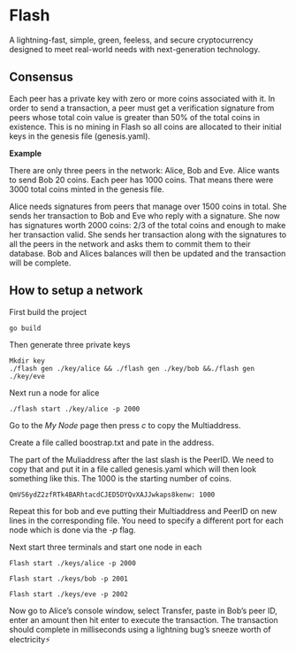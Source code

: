 # Flash
A lightning-fast, simple, green, feeless, and secure cryptocurrency designed to meet real-world needs with next-generation technology.

## Consensus 
Each peer has a private key with zero or more coins associated with it. In order to send a transaction, a peer must get a verification signature from peers whose total coin value is greater than 50% of the total coins in existence. This is no mining in Flash so all coins are allocated to their initial keys in the genesis file (genesis.yaml).

**Example**

There are only three peers in the network: Alice, Bob and Eve. Alice wants to send Bob 20 coins. Each peer has 1000 coins. That means there were 3000 total coins minted in the genesis file. 

Alice needs signatures from peers that manage over 1500 coins in total. She sends her transaction to Bob and Eve who reply with a signature. She now has signatures worth 2000 coins: 2/3 of the total coins and enough to make her transaction valid. She sends her transaction along with the signatures to all the peers in the network and asks them to commit them to their database. Bob and Alices balances will then be updated and the transaction will be complete. 

## How to setup a network
First build the project
```
go build
```

Then generate three private keys

```
Mkdir key
./flash gen ./key/alice && ./flash gen ./key/bob &&./flash gen ./key/eve
```

Next run a node for alice

```
./flash start ./key/alice -p 2000
```

Go to the *My Node* page then press *c* to copy the Multiaddress.

Create a file called boostrap.txt and pate in the address.

The part of the Muliaddress after the last slash is the PeerID. We need to copy that and put it in a file called genesis.yaml which will then look something like this. The 1000 is the starting number of coins.
```
QmVS6ydZ2zfRTk4BARhtacdCJED5DYQvXAJJwkaps8kenw: 1000
```
Repeat this for bob and eve putting their Multiaddress and PeerID on new lines in the corresponding file. You need to specify a different port for each node which is done via the *-p* flag.

Next start three terminals and start one node in each
```
Flash start ./keys/alice -p 2000
```
```
Flash start ./keys/bob -p 2001
```
```
Flash start ./keys/eve -p 2002
```
Now go to Alice’s console window, select Transfer, paste in Bob’s peer ID, enter an amount then hit enter to execute the transaction. The transaction should complete in milliseconds using a lightning bug’s sneeze worth of electricity⚡
